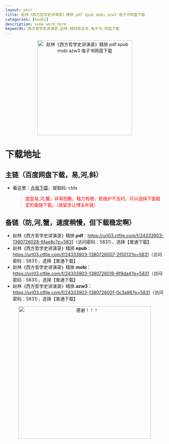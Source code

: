 ```yaml
---
layout: post
title: 赵林《西方哲学史讲演录》精排 pdf epub mobi azw3 电子书网盘下载
categories: [books]
description: some word here
keywords: 西方哲学史讲演录,赵林,精校版全本,电子书,网盘下载
---
```


<div align="center"><img src="https://qweree.cn/wp-content/uploads/2024/10/xfzxsjyl-tuya.jpg" alt="赵林《西方哲学史讲演录》精排 pdf epub mobi azw3 电子书网盘下载" width="300px" height="auto"></div>

# 下载地址

## 主链（百度网盘下载，易,河,斜）

- 看这里：[点我下载](https://pan.baidu.com/s/1iMXUbSbtZQZjDcqDmnWUyw?pwd=ctds)，提取码: ctds

  > <p style="color:red" >度盘易,河,蟹，非常抱歉。精力有限，若维护不及时，可以选择下面稳定的备链下载。（或留言让博主补链）</p>

## 备链（防,河,蟹，速度稍慢，但下载稳定啊）

- 赵林《西方哲学史讲演录》精排.**pdf**：<https://url03.ctfile.com/f/24333903-1380726028-6fae8c?p=5831>（访问密码：5831），选择【普通下载】
- 赵林《西方哲学史讲演录》精排.**epub**：<https://url03.ctfile.com/f/24333903-1380726007-2f5013?p=5831>（访问密码：5831），选择【普通下载】
- 赵林《西方哲学史讲演录》精排.**mobi**：<https://url03.ctfile.com/f/24333903-1380726016-8f9da4?p=5831>（访问密码：5831），选择【普通下载】
- 赵林《西方哲学史讲演录》精排.**azw3**：<https://url03.ctfile.com/f/24333903-1380726001-0c3a96?p=5831>（访问密码：5831），选择【普通下载】

<div align="center"><img src="https://pic.imgdb.cn/item/661246bf68eb935713c7f81c.gif" alt="感谢！！！" width="420px" height="auto"/></div>
